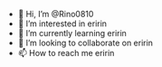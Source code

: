 - 👋 Hi, I’m @Rino0810
- 👀 I’m interested in eririn
- 🌱 I’m currently learning eririn
- 💞️ I’m looking to collaborate on eririn
- 📫 How to reach me eririn

<!---
Rino0810/Rino0810 is a ✨ special ✨ repository because its `README.md` (this file) appears on your GitHub profile.
You can click the Preview link to take a look at your changes.
--->
